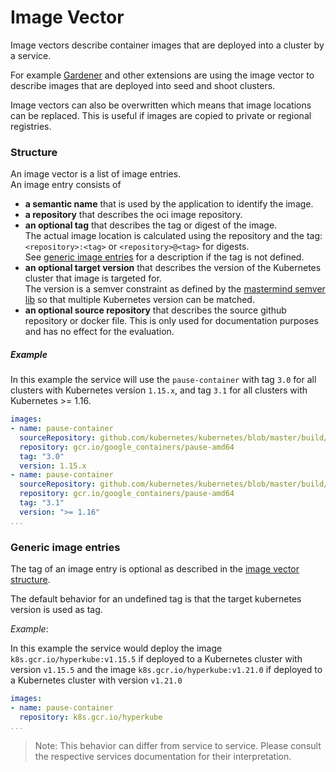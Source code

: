 # Image Vector

Image vectors describe container images that are deployed into a cluster by a service.

For example [Gardener](https://github.com/gardener/gardener) and other extensions are using the image vector to describe images that are deployed into seed and shoot clusters.

Image vectors can also be overwritten which means that image locations can be replaced.
This is useful if images are copied to private or regional registries.

### Structure

An image vector is a list of image entries.<br>
An image entry consists of 
- **a semantic name** that is used by the application to identify the image.
- **a repository** that describes the oci image repository.
- **an optional tag** that describes the tag or digest of the image. <br>
  The actual image location is calculated using the repository and the tag: `<repository>:<tag>` or `<repository>@<tag>` for digests. <br>
  See [generic image entries](#generic-image-entries) for a description if the tag is not defined.
- **an optional target version** that describes the version of the Kubernetes cluster that image is targeted for. <br>
  The version is a semver constraint as defined by the [mastermind semver lib](https://github.com/Masterminds/semver#checking-version-constraints) so that multiple Kubernetes version can be matched.
- **an optional source repository** that describes the source github repository or docker file. This is only used for documentation purposes and has no effect for the evaluation.
  
##### Example

In this example the service will use the `pause-container` with tag `3.0` for all clusters with Kubernetes version `1.15.x`, and tag `3.1` for all clusters with Kubernetes >= 1.16.

```yaml
images:
- name: pause-container
  sourceRepository: github.com/kubernetes/kubernetes/blob/master/build/pause/Dockerfile
  repository: gcr.io/google_containers/pause-amd64
  tag: "3.0"
  version: 1.15.x
- name: pause-container
  sourceRepository: github.com/kubernetes/kubernetes/blob/master/build/pause/Dockerfile
  repository: gcr.io/google_containers/pause-amd64
  tag: "3.1"
  version: ">= 1.16"
...
```

### Generic image entries

The tag of an image entry is optional as described in the [image vector structure](#structure).

The default behavior for an undefined tag is that the target kubernetes version is used as tag.

*Example*: 

In this example the service would deploy the image `k8s.gcr.io/hyperkube:v1.15.5` if deployed to a Kubernetes cluster with version `v1.15.5` and the image `k8s.gcr.io/hyperkube:v1.21.0` if deployed to a Kubernetes cluster with version `v1.21.0`

```yaml
images:
- name: pause-container
  repository: k8s.gcr.io/hyperkube
...
```

> Note: This behavior can differ from service to service.
> Please consult the respective services documentation for their interpretation.

